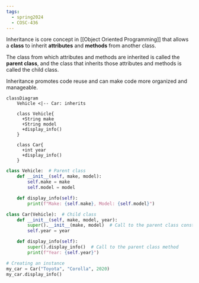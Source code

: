 ```yaml
---
tags:
  - spring2024
  - COSC-436
---
```


Inheritance is core concept in [[Object Oriented Programming]] that allows a **class** to inherit **attributes** and **methods** from another class. 

The class from which attributes and methods are inherited is called the **parent class**, and the class that inherits those attributes and methods is called the child class. 

Inheritance promotes code reuse and can make code more organized and manageable.

```mermaid
classDiagram
    Vehicle <|-- Car: inherits

    class Vehicle{
      +String make
      +String model
      +display_info()
    }

    class Car{
      +int year
      +display_info()
    }

```

```python
class Vehicle:  # Parent class
    def __init__(self, make, model):
        self.make = make
        self.model = model

    def display_info(self):
        print(f"Make: {self.make}, Model: {self.model}")

class Car(Vehicle):  # Child class
    def __init__(self, make, model, year):
        super().__init__(make, model)  # Call to the parent class constructor
        self.year = year

    def display_info(self):
        super().display_info()  # Call to the parent class method
        print(f"Year: {self.year}")

# Creating an instance
my_car = Car("Toyota", "Corolla", 2020)
my_car.display_info()

```


